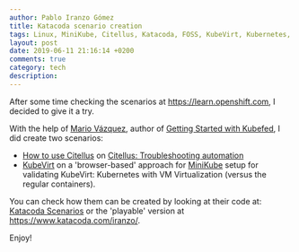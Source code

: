 ```yaml
---
author: Pablo Iranzo Gómez
title: Katacoda scenario creation
tags: Linux, MiniKube, Citellus, Katacoda, FOSS, KubeVirt, Kubernetes, k8s
layout: post
date: 2019-06-11 21:16:14 +0200
comments: true
category: tech
description:
---
```


After some time checking the scenarios at <https://learn.openshift.com>, I decided to give it a try.

With the help of [Mario Vázquez](https://linuxera.org), author of [Getting Started with Kubefed](https://learn.openshift.com/introduction/federated-clusters/), I did create two scenarios:

- [How to use Citellus](https://www.katacoda.com/iranzo/scenarios/citellus) on [Citellus: Troubleshooting automation](https://citellus.org)
- [KubeVirt](https://www.katacoda.com/iranzo/scenarios/kubevirt) on a 'browser-based' approach for [MiniKube](https://kubevirt.io/quickstart_minikube/) setup for validating KubeVirt: Kubernetes with VM Virtualization (versus the regular containers).

You can check how them can be created by looking at their code at: [Katacoda Scenarios](https://github.com/iranzo/katacoda-scenarios) or the 'playable' version at <https://www.katacoda.com/iranzo/>.

Enjoy!
